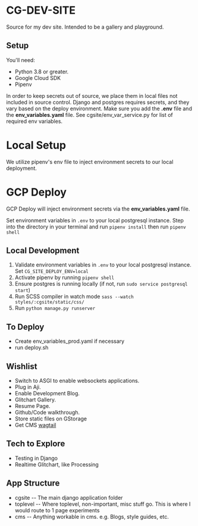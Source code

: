 # CG-DEV-SITE
Source for my dev site.  Intended to be a gallery and playground.

## Setup
You'll need:
- Python 3.8 or greater.
- Google Cloud SDK
- Pipenv

In order to keep secrets out of source, we place them in local files not included in source control. Django and postgres requires secrets, and they vary based on the deploy environment. Make sure you add the **.env** file and the **env_variables.yaml** file.  See cgsite/env_var_service.py for list of required env variables.

# Local Setup
We utilize pipenv's env file to inject environment secrets to our local deployment.

# GCP Deploy
GCP Deploy will inject environment secrets via the **env_variables.yaml** file.

Set environment variables in `.env` to your local postgresql instance.  Step into the directory in your terminal and run `pipenv install` then run `pipenv shell`

## Local Development
1. Validate environment variables in `.env` to your local postgresql instance.  Set `CG_SITE_DEPLOY_ENV=local`
1. Activate pipenv by running `pipenv shell`
1. Ensure postgres is running locally (if not, run `sudo service postgresql start`)
1. Run SCSS compiler in watch mode `sass --watch styles/:cgsite/static/css/`
1. Run `python manage.py runserver`

## To Deploy
- Create env_variables_prod.yaml if necessary
- run deploy.sh

## Wishlist
- Switch to ASGI to enable websockets applications.
- Plug in Aji.
- Enable Development Blog.
- Glitchart Gallery.
- Resume Page.
- Github/Code walkthrough.
- Store static files on GStorage
- Get CMS [wagtail](https://docs.wagtail.io/)

## Tech to Explore
- Testing in Django
- Realtime Glitchart, like Processing

## App Structure
- cgsite   -- The main django application folder
- toplevel -- Where toplevel, non-important, misc stuff go. This is where I would route to 1 page experiments
- cms      -- Anything workable in cms. e.g. Blogs, style guides, etc.